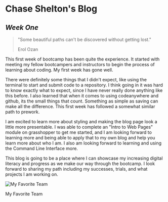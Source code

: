 # **Chase Shelton's Blog**

## *Week One*

> "Some beautiful paths can't be discovered without getting lost."
>
>Erol Ozan

This first week of bootcamp has been quite the experience. It started with meeting my fellow bootcampers and instructors to begin the process of learning about coding. My first week has gone well. 

There were definitely some things that I didn't expect, like using the terminal to start and submit code to a repository. I think going in it was hard to know exactly what to expect, since I have never really done anything like this before. I also learned that when it comes to using codeanywhere and github, its the small things that count. Something as simple as saving can make all the difference. This first week has followed a somewhat similar path to prework.

I am excited to learn more about styling and making the blog page look a little more presentable. I was able to complete an "Intro to Web Pages" module on grasshopper to get me started, and I am looking forward to learning more and being able to apply that to my own blog and help you learn more about who I am. I also am looking forward to learning and using the Command Line Interface more. 

This blog is going to be a place where I can showcase my increasing digital literacy and progress as we make our way through the bootcamp. I look forward to sharing my path including my successes, trials, and what projects I am working on.

![My Favorite Team](img/lfc.png)

My Favorite Team